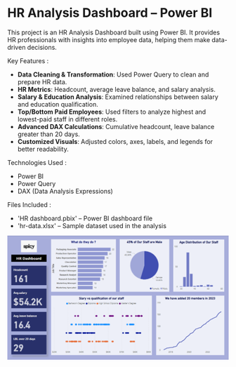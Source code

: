 # HR Analysis Dashboard – Power BI  

This project is an HR Analysis Dashboard built using Power BI. It provides HR professionals with insights into employee data, helping them make data-driven decisions.  

Key Features :
- **Data Cleaning & Transformation**: Used Power Query to clean and prepare HR data.  
- **HR Metrics**: Headcount, average leave balance, and salary analysis.  
- **Salary & Education Analysis**: Examined relationships between salary and education qualification.  
- **Top/Bottom Paid Employees**: Used filters to analyze highest and lowest-paid staff in different roles.  
- **Advanced DAX Calculations**: Cumulative headcount, leave balance greater than 20 days.  
- **Customized Visuals**: Adjusted colors, axes, labels, and legends for better readability.  

Technologies Used :
- Power BI  
- Power Query  
- DAX (Data Analysis Expressions)  

Files Included : 
- 'HR dashboard.pbix' – Power BI dashboard file  
- 'hr-data.xlsx' – Sample dataset used in the analysis  
 
![HR Dashboard Screenshot](HRScreenshot.png)  
